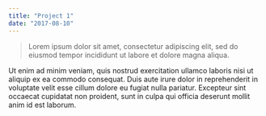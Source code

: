 ```yaml
---
title: "Project 1"
date: "2017-08-10"
---
```




> Lorem ipsum dolor sit amet, consectetur adipiscing elit, sed do eiusmod tempor incididunt ut labore et 
>dolore magna aliqua. 

Ut enim ad minim veniam, quis nostrud exercitation ullamco laboris nisi ut aliquip ex ea commodo consequat. Duis aute irure dolor in reprehenderit in voluptate velit esse cillum dolore eu fugiat nulla pariatur. Excepteur sint occaecat cupidatat non proident, sunt in culpa qui officia deserunt mollit anim id est laborum.


